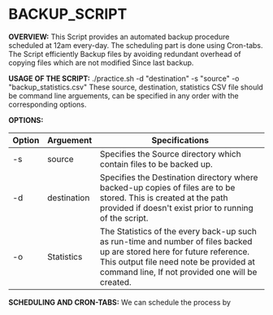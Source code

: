 # BACKUP_SCRIPT

**OVERVIEW:**
This Script provides an automated backup procedure scheduled at 12am every-day. The scheduling part is done using Cron-tabs.
The Script efficiently Backup files by avoiding redundant overhead of copying files which are not modified Since last backup.

**USAGE OF THE SCRIPT:**
./practice.sh -d "destination" -s "source" -o "backup_statistics.csv"
These source, destination, statistics CSV file should be command line arguements, can be specified in any order with the corresponding options.

**OPTIONS:**

| Option | Arguement | Specifications |
|---|---|---|
| -s | source | Specifies the Source directory which contain files to be backed up.  |
| -d | destination | Specifies the Destination directory where backed-up copies of files are to be stored. This is created at the path provided if doesn't exist prior to running of the script.  |
| -o | Statistics | The Statistics of the every back-up such as run-time and number of files backed up are stored here for future reference. This output file need note be provided at command line, If not provided one will be created. |


**SCHEDULING AND CRON-TABS:**
We can schedule the process by 
